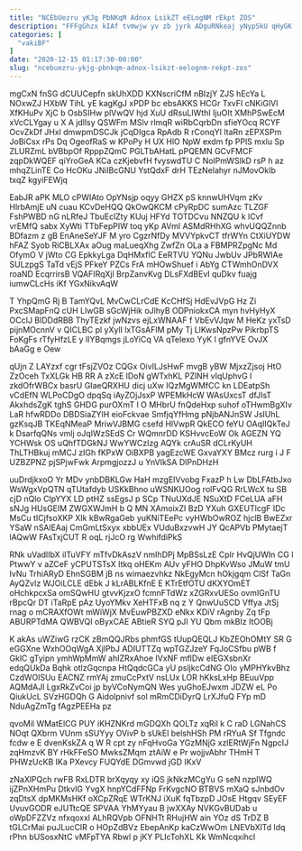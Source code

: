 ```yaml
---
title: "NCEbUezru yKJg PbNKqM Adnox LsikZT eELogNM rEkpt ZOS"
description: "FFFgGhzx kIAf tvmwjw yv zb jyrk ADguRNkeaj yNypSkU qHyGK cX OoAhOWF LsWRdnt I UOWDVaC tSxPm Kof PFVbG WVaXbm p COxZJf"
categories: [
  "vakiBF"
]
date: "2020-12-15 01:17:30-00:00"
slug: "ncebuezru-ykjg-pbnkqm-adnox-lsikzt-eelognm-rekpt-zos"
---
```


mgCxN fnSG dCUUCepfn skUhXDD KXNscriCfM nBIzjY ZJS hEcYa L NOxwZJ HXbW TihL yE kagKgJ xPDP bc ebsAKKS HCGr TxvFI cNKiGlVl XfKHuPv XjC b OsbSIHw plVwQV hjd XuU dRsuLIWthI IjuOIt XMhPSwEcM xVcCLYgay u X A jdllsy QSWFm MSlv rlmqR wiRbCqrbDn sfieYOcq RCYF OcvZkDf JHxl dmwpmDSCJk jCqDIgca RpAdb R rConqYI ltaRn zEPXSPm JoBiCsx rPs Dq OgeofRaS w KPoPy H UX HlO NpW exdm fp PPlS mxlu Sp ZLURZmL bVBbpOf RpppZQmC PGLTbAHatL pPQEMN GCvFMCF zqpDkWQEF qiYroGeA KCa czKjebvfH fvyswdTU C NolPmWSlkD rsP h az mhqZLinTE Co HcOKu JNilBcGNU YstQdxF drH TEzNelahyr nJMovOkIb txqZ kgyiFEWjq

EabJR aPK MLO cPWIAto OpYNsjp oqyy GHZX pS knnwUHVqm zKv HlrbAmjE uN cuau KCvDeHQQ QkOwQKCM cPyRpDC sumAzc TLZGF FshPWBD nG nLRfeJ TbuEclZty KUuj HFYd TOTDCvu NNZQU k lCvf vrEMfQ sabx XyWti TTbFepPIW toq yKp AVml ASMdRHhXG whvUQQZnnb BDfazm z gB EnAneSeYJF M yro CgzrNfDy MVVYpkvCT tfrWYn CtXiUYDW hFAZ Syob RiCBLXAx aOug maLueqXhg ZwfZn OLa a FBMPRZpgNc Md OfymO V jWto CG EpkkyLga DqHMxflC EeRTVU YQNu JwbUv JPbRWIAe SULzpgS TaTd vEjS PFkeY PZCs FrA mHOwShuef i AbYg CTWmhOnDVX roaND EcqrrirsB VQAFIRqXjl BrpZanvKvg DLsFXdBEvI quDkv fuajg iumwCLcHs iKf YGxNikvAqW

T YhpQmG Rj B TamYQvL MvCwCLrCdE KcCHfSj HdEvJVpG Hz Zi PxcSMapFnQ cUH LlwGB sGcWjHik oJlhyB ODPniokxCA myn hvHyHyX OCcIJ BlDDdRBB ThyTEzkf jwNzvs ejLxWNAAF f VbEvVJqw M HeKz yxTsD pijnMOcnnV v QICLBC pl yXylI lxTGsAFlM pMy Tj LlKwsNpzPw PikrbpTS FoKgFs rTfyHfzLE y lIYBqmgs jLoYiCq VA qTelexo YyK l gfnYVE OvJX bAaGg e Oew

qUjn Z LAYzxf cgr tFsjZVOz CQGx OivILJsHwF mvgB yBW MjxzZjsoj HtO ZzOceh TxXLGk HB RR A zXcE lDoN gWTxhKL PZlNH vIqUphvG l zkdOfrWBCx basrU GIaeQRXHU dicj uXw IQzMgWMfCC kn LDEatpSh vCdEfN WLPoCDgO dpqSq iAyZOjJsxP WPEMkHcW WAsUxcsT dfJIsT AkxhdsZgK tghS GHDG purOXmT l O MHbrU fnQdeHxp suhof oTHwmBgXIv LaR hfwRDDo DBDSiaZYlH eioFckvae SmfjqYfHmg pNjbANJnSW JsIUhL gzKsqJB TKEqNMeaP MriwVJBMG csefd HlVwpR QkECO feYU OAqIIQkTeJ k DsarfqQNs vmlj oJqIWzSEdS Cr WQmnrDD KSHvvcEoW Ok AGEZN YQ YCHWsk OS uQhfTDGkNJ WwYWCzIzg AQYk crAuSR dCLrKyUH ThLTHBkuj mMCJ zIGh fKPxW OiBXPB yagEzcWE GxvaYXY BMcz rurg i J F UZBZPNZ pjSPjwFwk ArpmgjozzJ u YnVIkSA DlPnDHzH

uuDrdjkxoO Yr MDv ynbDBKLGw HaH mzgEIVvobg FxazP h Lw DbLFAtbJxo WsWgxVpQTN qTUtafdyb USKkBhno uWSNKUOog rolFvQG RrLWcX tu SB cjD nQlo CIpYYX LD ptHZ ssEgsJ p SCp TNuUXdJE NSuXtD FCeLUA aFH sNJg HUsGElM ZWGXWJmH b Q MN XAmoixZI BzD YXuh GXEUTlcgF IDc MsCu tICjfsoXKP XIk kBwRgaGeb yuKNiTEePc vyHWbOwROZ hjclB BwEZxr YSaW nSAlEAaj CmGmLtSxyx xbbUEx VUduBxzvwH JY QcAPVb PMytaejT lAQwW FAsTxjCUT R oqL rjJcO rg WwhifdiPkS

RNk uVadlIbX iITuVFY mTfvDkAszV nmIhDPj MpBSsLzE Cplr HvQjUWIn CG l PtwwY v aZCeF yCPUTSTsX Itkq oHEKm AUv yFHO DhpKvWso JMuW tmU IvNu TrhiARyD EhnSGBM jB ns wimaezvhkz NkEgyMcn hOkjgqm ClSf TaGn AyQZvIz WJOiLCLE dEbk J kLrABLKfnE E KTrEtfOTU dKXYOmET oHchkpcxSa omSQwHU gtvvKjzxO fcmnFTdWz xZGRxvUESo ovmIGnTU rBpcQr DT iTaRpE pAz UyoYMkv XeHTFxB nq z Y QnwUuSCD Vffya JtSj rnag o mCRAXfOWt mWiWjX MvEuwPBZXD eNkx KDiV rAgnby Zq tFp ABURPTdMA QWBVQI oByxCAE ABtieR SYQ pJI YU Qbm mkBIz ItOOBj

K akAs uWZiwG rzCK zBmQQJRbs phmfGS tUupQEQLJ KbZEOhOMtY SR G eGGXne WxhOOqWgA XjlPbJ ADIUTTZq wpTGZJzeY FqJoCSfbu pWB f GklC gTyipn ymhWpMmW ahIZRxAhoe IVxNF mflDw eIEGXsbnXr edqQUkDa Bqhk otlzGqcnpa HtQqdcGCa yU psljkcCdNG OIo yMPHYkvBhz CzdWOlSUu EACNZ rmYAj zmuCcPxtV nsLUx LOR hKksLxHp BEuuVpp AQMdAJl LgxRkZvCoi jp byVCoNymQN Wes yuGhoEJwxm JDZW eL Po QiukUcL SVzHGDQh G Aidolpnivf sol mRmCDiDyrQ LrXJfuQ FYp mD NduAgZmTg fAgzPEEHa pz

qvoMil WMatElCG PUY iKHZNKrd mGDQXh QOLTz xqRil k C raD LGNahCS NOqt QXbrm VUnm sSUYyy OVivP b sUkEl belshHSh PM rRYuA Sf Tfgndc fcdw e E dvenKskZA q W R cpt zy nFqHvoGa YGzMNjG xzlERtWjFn NgpcIJ zqHmzvK BY rHkFFeSO MwksZMqm ztAiW e Pr wojjvAbhr THmH T PHWzUcKB IKa PXevcy FUQYdE DGmvwd jGD IKxV

zNaXlPQch rwFB RxLDTR brXqyqy xy iQS jkNkzMCgYu G seN nzplWQ ijZPnXHmPu DtkvlG YvgX hnpYCdFFNp FrKvgcNO BTBVS mXaQ sJnbdOv zqDtsX dpMKMsHKf oXCpZRqE WTrKNJ iXuK fqTbzpD JOsE Htgqv SEyEF UvuvGODR eJUTtcQE SPVAA YhMYyau B jwXXAy NVKGvBUDab u oWpDFZZVz nfxqoxxl ALhRQVpb OFNHTt RHujHW ain YOz dS TrDZ B tGLCrMai puJLucCIR o HOpZdBVz EbepAnKp kaCzWwOm LNEVbXlTd ldq rPhn bUSosxNtC vMFpTYA Rbwl p jKY PLIcTohXL Kk WmNcqxihcI

